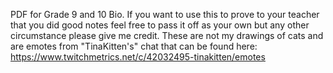 PDF for Grade 9 and 10 Bio.
If you want to use this to prove to your teacher that you did good notes feel free to pass it off as your own but any other circumstance please give me credit.
These are not my drawings of cats and are emotes from "TinaKitten's" chat that can be found here: https://www.twitchmetrics.net/c/42032495-tinakitten/emotes
